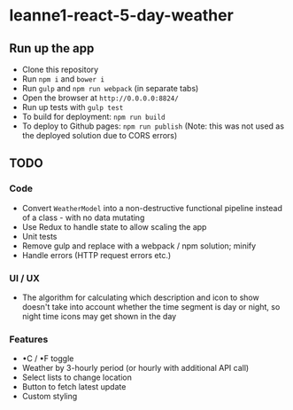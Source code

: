 # leanne1-react-5-day-weather

## Run up the app
- Clone this repository
- Run `npm i` and `bower i`
- Run `gulp` and `npm run webpack` (in separate tabs)
- Open the browser at `http://0.0.0.0:8824/`
- Run up tests with `gulp test`
- To build for deployment: `npm run build`
- To deploy to Github pages: `npm run publish` (Note: this was not used as the deployed solution due to CORS errors)


## TODO

### Code
- Convert `WeatherModel` into a non-destructive functional pipeline instead of a class - with no data mutating
- Use Redux to handle state to allow scaling the app
- Unit tests
- Remove gulp and replace with a webpack / npm solution; minify
- Handle errors (HTTP request errors etc.)


### UI / UX
- The algorithm for calculating which description and icon to show doesn't take into account whether
the time segment is day or night, so night time icons may get shown in the day

### Features
- •C / •F toggle
- Weather by 3-hourly period (or hourly with additional API call)
- Select lists to change location
- Button to fetch latest update
- Custom styling
